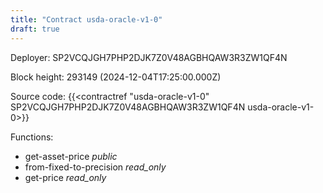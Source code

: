 ```yaml
---
title: "Contract usda-oracle-v1-0"
draft: true
---
```

Deployer: SP2VCQJGH7PHP2DJK7Z0V48AGBHQAW3R3ZW1QF4N


 



Block height: 293149 (2024-12-04T17:25:00.000Z)

Source code: {{<contractref "usda-oracle-v1-0" SP2VCQJGH7PHP2DJK7Z0V48AGBHQAW3R3ZW1QF4N usda-oracle-v1-0>}}

Functions:

* get-asset-price _public_
* from-fixed-to-precision _read_only_
* get-price _read_only_
